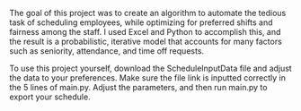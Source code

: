 The goal of this project was to create an algorithm to automate the tedious task of scheduling employees, while optimizing for preferred shifts and fairness among the staff. I used Excel and Python to accomplish this, and the result is a probabilistic, iterative model that accounts for many factors such as seniority, attendance, and time off requests.

To use this project yourself, download the ScheduleInputData file and adjust the data to your preferences.
Make sure the file link is inputted correctly in the 5 lines of main.py.
Adjust the parameters, and then run main.py to export your schedule.
